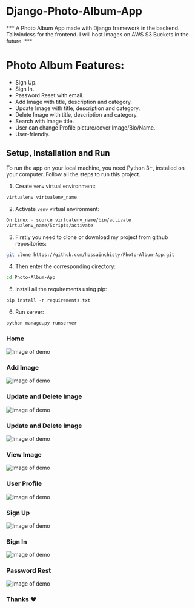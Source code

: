 # Django-Photo-Album-App

***  A Photo Album App made with Django framework in the backend. Tailwindcss for the frontend. I will host Images on AWS S3 Buckets in the future. ***

# Photo Album Features:
* Sign Up.
* Sign In.
* Password Reset with email.
* Add Image with title, description and category.
* Update Image with title, description and category.
* Delete Image with title, description and category.
* Search with Image title.
* User can change Profile picture/cover Image/Bio/Name.
* User-friendly.
## Setup, Installation and Run

To run the app on your local machine, you need Python 3+, installed on your computer. Follow all the steps to run this project.
   
1.  Create `venv` virtual environment:
```bash
virtualenv virtualenv_name
```
    
2.  Activate `venv` virtual environment:
```bash
On Linux - source virtualenv_name/bin/activate
virtualenv_name/Scripts/activate
```

3. Firstly you need to clone or download my project from github repositories:
```bash
git clone https://github.com/hossainchisty/Photo-Album-App.git
```

4. Then enter the corresponding directory:
```bash
cd Photo-Album-App
```
    
5. Install all the requirements using pip:
```python
pip install -r requirements.txt
``` 

6.	Run server:
```python
python manage.py runserver
```
### Home 
![Image of demo](https://github.com/hossainchisty/Photo-Album-App/blob/master/demo/homepage.png)

### Add Image 
![Image of demo](https://github.com/hossainchisty/Photo-Album-App/blob/master/demo/addphoto.png)

### Update and Delete Image 
![Image of demo](https://github.com/hossainchisty/Photo-Album-App/blob/master/demo/updatephoto.png)

### Update and Delete Image 
![Image of demo](https://github.com/hossainchisty/Photo-Album-App/blob/master/demo/updatephoto.png)

### View Image 
![Image of demo](https://github.com/hossainchisty/Photo-Album-App/blob/master/demo/viewphoto.png)

### User Profile
![Image of demo](https://github.com/hossainchisty/Photo-Album-App/blob/master/demo/userprofile.png)

### Sign Up
![Image of demo](https://github.com/hossainchisty/Photo-Album-App/blob/master/demo/sign-up.png)

### Sign In
![Image of demo](https://github.com/hossainchisty/Photo-Album-App/blob/master/demo/sign-in.png)

### Password Rest
![Image of demo](https://github.com/hossainchisty/Photo-Album-App/blob/master/demo/password-rest.png)

### Thanks ❤ 